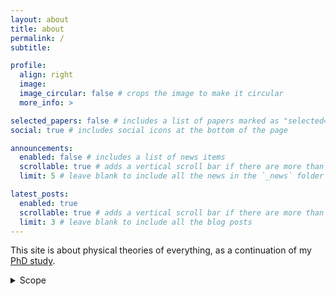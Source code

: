```yaml
---
layout: about
title: about
permalink: /
subtitle: 

profile:
  align: right
  image: 
  image_circular: false # crops the image to make it circular
  more_info: >

selected_papers: false # includes a list of papers marked as "selected={true}"
social: true # includes social icons at the bottom of the page

announcements:
  enabled: false # includes a list of news items
  scrollable: true # adds a vertical scroll bar if there are more than 3 news items
  limit: 5 # leave blank to include all the news in the `_news` folder

latest_posts:
  enabled: true
  scrollable: true # adds a vertical scroll bar if there are more than 3 new posts items
  limit: 3 # leave blank to include all the blog posts
---
```


This site is about physical theories of everything, as a continuation of my [PhD study](http://hdl.handle.net/10012/19734).

<details>

<summary>Scope</summary>

I take a viable theory of everything to contain at least the following components: 

<details>
<summary>1. Dynamical laws</summary>
Part of the task is to identify the correct physical degrees of freedom, while part of it is to find the correct dynamical laws governing those degrees of freedom. In contemporary physics, these are the main topics of particle physics and quantum gravity.
<details>

<details>
<summary>2. Boundary conditions</summary>
The dynamical laws must be supplied with boundary conditions toward making predictions. In contemporary physics, the study of boundary conditions is a main topic of (quantum) cosmology.
<details>
  
<details>
<summary>3. Empirical prescriptions</summary>
To qualify as a theory of everything, the theory must offer an unambiguous prescription for extracting empirical predictions. This task is non-trivial in quantum theories because of the measurement problem. In contemporary physics, the measurement problem is a main topic of quantum foundations.
<details>

<details>
